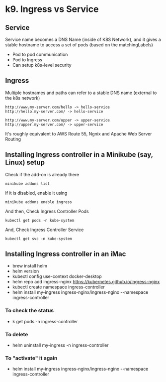 # k9. Ingress vs Service

## Service
Service name becomes a DNS Name (inside of K8S Network), and it gives a stable hostname to access a set of pods (based on the matchingLabels)
- Pod to pod communication
- Pod to Ingress 
- Can setup k8s-level security

## Ingress
Multiple hostnames and paths can refer to a stable DNS name (external to the k8s network)
```
http://www.my-server.com/hello -> hello-service
http://hello.my-server.com/ -> hello-service

http://www.my-server.com/upper -> upper-service
http://upper.my-server.com/ -> upper-service
```

It's roughly equivalent to AWS Route 55, Ngnix and Apache Web Server Routing

## Installing Ingress controller in a Minikube (say, Linux) setup
Check if the add-on is already there
```
minikube addons list
```
If it is disabled, enable it using
```
minikube addons enable ingress
```
And then, Check Ingress Controller Pods
```
kubectl get pods -n kube-system
```
And, Check Ingress Controller Service
```
kubectl get svc -n kube-system
```

## Installing Ingress controller in an iMac
- brew install helm
- helm version
- kubectl config use-context docker-desktop
- helm repo add ingress-nginx https://kubernetes.github.io/ingress-nginx
- kubectl create namespace ingress-controller
- helm install my-ingress ingress-nginx/ingress-nginx --namespace ingress-controller

### To check the status
- k get pods -n ingress-controller

### To delete
- helm uninstall my-ingress -n ingress-controller

### To "activate" it again
- helm install my-ingress ingress-nginx/ingress-nginx --namespace ingress-controller
